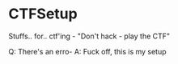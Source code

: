 # CTFSetup
Stuffs.. for.. ctf'ing - "Don't hack - play the CTF" 

Q: There's an erro-
A: Fuck off, this is my setup
